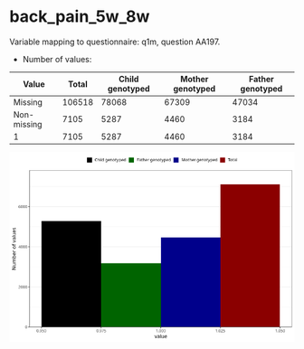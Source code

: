 # back_pain_5w_8w
Variable mapping to questionnaire: q1m, question AA197.
- Number of values:

| Value | Total | Child genotyped | Mother genotyped | Father genotyped |
| ----- | ----- | --------------- | ---------------- | ---------------- |
| Missing | 106518 | 78068 | 67309 | 47034 |
| Non-missing | 7105 | 5287 | 4460 | 3184 |
| 1 | 7105 | 5287 | 4460 | 3184 |



![](back_pain_5w_8w_n.png)



